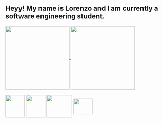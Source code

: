 ## Heyy! My name is Lorenzo and I am currently a software engineering student.

<div>
<a href="https://github.com/LoPedrozo">
<img height="200" align="center" src="https://github-readme-stats.vercel.app/api?username=LoPedrozo&rank_icon=github&theme=highcontrast&show_icons=true">
</a>
<a href="https://github.com/LoPedrozo">
<img height="200" align="center" src="https://github-readme-stats.vercel.app/api/top-langs/?username=LoPedrozo&layout=compact&theme=highcontrast">
<a/>
<div/> 

<div style="display: inline_block"> <br>
     
<img align="center" alt="" height="70" width="60" src="https://cdn.jsdelivr.net/gh/devicons/devicon@latest/icons/html5/html5-plain-wordmark.svg">
<img align="center" alt="" height="70" width="60" src="https://cdn.jsdelivr.net/gh/devicons/devicon@latest/icons/css3/css3-plain-wordmark.svg">
<img align="center" alt="" height="70" width="80" src="https://cdn.jsdelivr.net/gh/devicons/devicon@latest/icons/java/java-original-wordmark.svg">
<img align="center" alt="" height="50" width="60" src="https://cdn.jsdelivr.net/gh/devicons/devicon@latest/icons/javascript/javascript-plain.svg">

</div>
   
##
